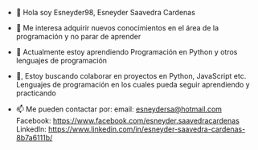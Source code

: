 - 👋 Hola soy Esneyder98, Esneyder Saavedra Cardenas
- 👀 Me interesa adquirir nuevos conocimientos en el área de la programación y no parar de aprender
- 🌱 Actualmente estoy aprendiendo Programación en Python y otros lenguajes de programación
- 💞️, Estoy buscando colaborar en proyectos en Python, JavaScript etc. Lenguajes de programación en los 
      cuales pueda seguir aprendiendo y practicando

- 📫 Me pueden contactar por:
      email:    esneydersa@hotmail.com 
      Facebook: https://www.facebook.com/esneyder.saavedracardenas
      LinkedIn: https://www.linkedin.com/in/esneyder-saavedra-cardenas-8b7a6111b/


<!---
Esneyder98/Esneyder98 is a ✨ special ✨ repository because its `README.md` (this file) appears on your GitHub profile.
You can click the Preview link to take a look at your changes.
--->
